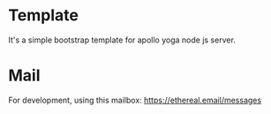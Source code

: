 # Template

It's a simple bootstrap template for apollo yoga node js server.

# Mail
For development, using this mailbox:
https://ethereal.email/messages